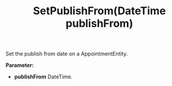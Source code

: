 ﻿---
uid: crmscript_ref_NSAppointmentEntity_SetPublishFrom
title: SetPublishFrom(DateTime publishFrom)
intellisense: NSAppointmentEntity.SetPublishFrom
keywords: NSAppointmentEntity, SetPublishFrom
so.topic: reference
---

Set the publish from date on a AppointmentEntity.

**Parameter:** 
 - **publishFrom** DateTime.

